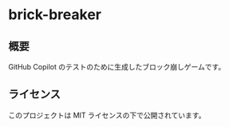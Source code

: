 # brick-breaker

## 概要

GitHub Copilot のテストのために生成したブロック崩しゲームです。

## ライセンス

このプロジェクトは MIT ライセンスの下で公開されています。
